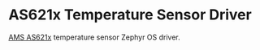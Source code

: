 # AS621x Temperature Sensor Driver

[AMS AS621x](https://ams.com/as621x) temperature sensor Zephyr OS driver.
